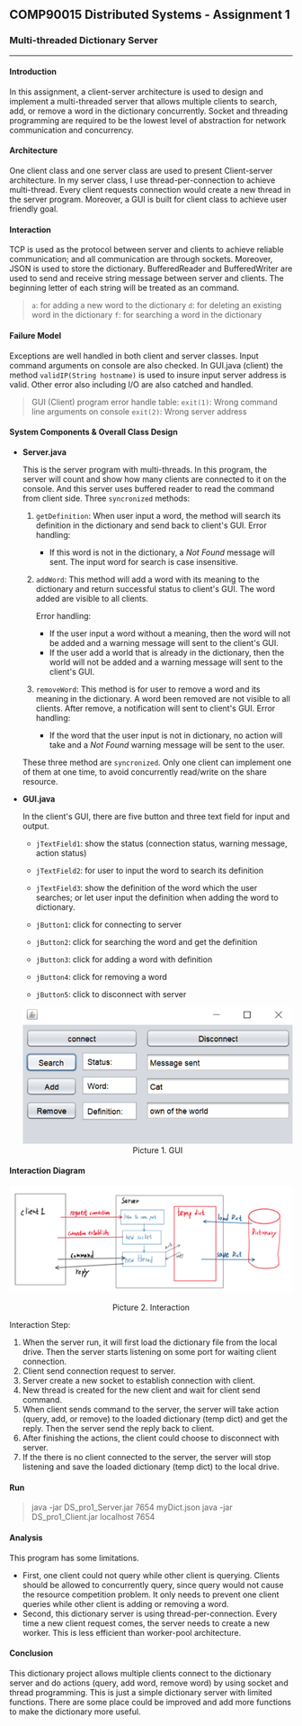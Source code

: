 ## COMP90015 Distributed Systems - Assignment 1 

### Multi-threaded Dictionary Server

---
#### Introduction

In this assignment, a client-server architecture is used to design and implement a multi-threaded server that allows multiple clients to search, add, or remove a word in the dictionary concurrently. Socket and threading programming are required to be the lowest level of abstraction for network communication and concurrency.

#### Architecture

One client class and one server class are used to present Client-server architecture. In my server class, I use thread-per-connection to achieve multi-thread. Every client requests connection would create a new thread in the server program. Moreover, a GUI is built for client class to achieve user friendly goal.

#### Interaction

TCP is used as the protocol between server and clients to achieve reliable communication; and all communication are through sockets. Moreover, JSON is used to store the dictionary. BufferedReader and BufferedWriter are used to send and receive string message between server and clients. The beginning letter of each string will be treated as an command.

> `a`: for adding a new word to the dictionary
> `d`: for deleting an existing word in the dictionary
> `f`: for searching a word in the dictionary

#### Failure Model

Exceptions are well handled in both client and server classes. Input command arguments on console are also checked. In GUI.java (client) the method `validIP(String hostname)` is used to insure input server address is valid. Other error also including I/O are also catched and handled.

> GUI (Client) program error handle table:
> `exit(1)`: Wrong command line arguments on console
> `exit(2)`: Wrong server address

#### System Components & Overall Class Design

- **Server.java**

  This is the server program with multi-threads. In this program, the server will count and show how many clients are connected to it on the console. And this server uses buffered reader to read the command from client side. Three `syncronized` methods:

  1. `getDefinition`:
     When user input a word, the method will search its definition in the dictionary and send back to client's GUI. 
     Error handling:

     - If this word is not in the dictionary, a *Not Found* message will sent. The input word for search is case insensitive.

  2. `addWord`:
     This method will add a word with its meaning to the dictionary and return successful status to client's GUI. The word added are visible to all clients. 

     Error handling:

     - If the user input a word without a meaning, then the word will not be added and a warning message will sent to the client's GUI. 
     - If the user add a world that is already in the dictionary, then the world will not be added and a warning message will sent to the client's GUI.

  3. `removeWord`:
     This method is for user to remove a word and its meaning in the dictionary. A word been removed are not visible to all clients. After remove, a notification will sent to client's GUI.
     Error handling:

     - If the word that the user input is not in dictionary, no action will take and a *Not Found* warning message will be sent to the user. 

  These three method are `syncronized`. Only one client can implement one of them at one time, to avoid concurrently read/write on the share resource.

- **GUI.java**

  In the client's GUI, there are five button and three text field for input and output.

  - `jTextField1`: show the status (connection status, warning message, action status)

  - `jTextField2`: for user to input the word to search its definition

  - `jTextField3`: show the definition of the word which the user searches; or let user input the definition when adding the word to dictionary.

  - `jButton1`: click for connecting to server

  - `jButton2`: click for searching the word and get the definition

  - `jButton3`: click for adding a word with definition

  - `jButton4`: click for removing a word

  - `jButton5`: click to disconnect with server

  <img src="note_pics/image-20200422150245690.png" alt="image-20200422150245690" style="zoom:90%;" />
  
  <center>Picture 1. GUI</center>

#### 

#### Interaction Diagram

![image-20200422154719320](note_pics/image-20200422154719320.png)

<center>Picture 2. Interaction</center>

Interaction Step:

1. When the server run, it will first load the dictionary file from the local drive. Then the server starts listening on some port for waiting client connection.
2. Client send connection request to server.
3. Server create a new socket to establish connection with client.
4. New thread is created for the new client and wait for client send command.
5. When client sends command to the server, the server will take action (query, add, or remove) to the loaded dictionary  (temp dict) and get the reply. Then the server send the reply back to client.
6. After finishing the actions, the client could choose to disconnect with server.
7. If the there is no client connected to the server, the server will stop listening and save the loaded dictionary (temp dict) to the local drive.

#### Run

> java -jar DS_pro1_Server.jar 7654 myDict.json
> java -jar DS_pro1_Client.jar localhost 7654

#### Analysis

This program has some limitations. 

- First, one client could not query while other client is querying. Clients should be allowed to concurrently query, since query would not cause the resource competition problem. It only needs to prevent one client queries while other client is adding or removing a word. 
- Second, this dictionary server is using thread-per-connection. Every time a new client request comes, the server needs to create a new worker. This is less efficient than worker-pool architecture.

#### Conclusion

This dictionary project allows multiple clients connect to the dictionary server and do actions (query, add word, remove word) by using socket and thread programming. This is just a simple dictionary server with limited functions. There are some place could be improved and add more functions to make the dictionary more useful.









